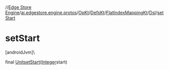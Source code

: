 //[Edge Store Engine](../../../../../../index.md)/[ai.edgestore.engine.protos](../../../../index.md)/[OpKt](../../../index.md)/[DefsKt](../../index.md)/[FlatIndexMappingKt](../index.md)/[Dsl](index.md)/[setStart](set-start.md)

# setStart

[androidJvm]\

final [Unit](https://kotlinlang.org/api/latest/jvm/stdlib/kotlin/-unit/index.html)[setStart](set-start.md)([Integer](https://developer.android.com/reference/kotlin/java/lang/Integer.html)start)
